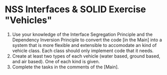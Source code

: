 # NSS Interfaces & SOLID Exercise "Vehicles"

1. Use your knowledge of the Interface Segregation Principle and the Dependency Inversion Principle to convert the code [in the Main] into a system that is more flexible and extensible to accomodate an kind of vehicle class. Each class should only implement code that it needs.
1. Create at least two types of each vehicle (water based, ground based, and air based). One of each kind is given.
1. Complete the tasks in the comments of the [Main].